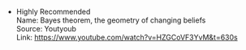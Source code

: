 * Highly Recommended <br/>
Name: Bayes theorem, the geometry of changing beliefs <br/>
Source: Youtyoub <br/>
Link: https://www.youtube.com/watch?v=HZGCoVF3YvM&t=630s

